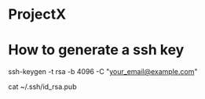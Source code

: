 # ProjectX

# How to generate a ssh key

ssh-keygen -t rsa -b 4096 -C "your_email@example.com"

cat ~/.ssh/id_rsa.pub
